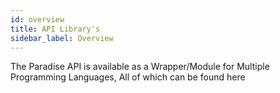 ```yaml
---
id: overview
title: API Library's
sidebar_label: Overview
---
```


The Paradise API is available as a Wrapper/Module for Multiple Programming Languages, All of which can be found here

<Overview />

